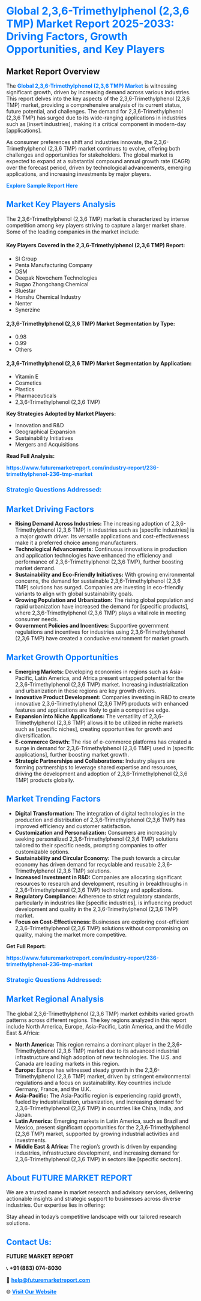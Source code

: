 <h1 style="color: #007BFF;">Global 2,3,6-Trimethylphenol (2,3,6 TMP) Market Report 2025-2033: Driving Factors, Growth Opportunities, and Key Players</h1>

<section id="overview">
<h2>Market Report Overview</h2>
<p>The <a href="https://www.futuremarketreport.com/industry-report/236-trimethylphenol-236-tmp-market" style="color: #007BFF; text-decoration: none;"><strong>Global 2,3,6-Trimethylphenol (2,3,6 TMP) Market</strong></a> is witnessing significant growth, driven by increasing demand across various industries. This report delves into the key aspects of the 2,3,6-Trimethylphenol (2,3,6 TMP) market, providing a comprehensive analysis of its current status, future potential, and challenges. The demand for 2,3,6-Trimethylphenol (2,3,6 TMP) has surged due to its wide-ranging applications in industries such as [insert industries], making it a critical component in modern-day [applications].</p>
<p>As consumer preferences shift and industries innovate, the 2,3,6-Trimethylphenol (2,3,6 TMP) market continues to evolve, offering both challenges and opportunities for stakeholders. The global market is expected to expand at a substantial compound annual growth rate (CAGR) over the forecast period, driven by technological advancements, emerging applications, and increasing investments by major players.</p>
</section>

<section id="overview">
<p><a href="https://www.futuremarketreport.com/request-sample/reportId=112613" style="color: #007BFF; text-decoration: none;"><strong>Explore Sample Report Here</strong></a></p>
</section>

<section id="key-players">
<h2 style="color: #007BFF;">Market Key Players Analysis</h2>
<p>The 2,3,6-Trimethylphenol (2,3,6 TMP) market is characterized by intense competition among key players striving to capture a larger market share. Some of the leading companies in the market include:</p>
<h4>Key Players Covered in the 2,3,6-Trimethylphenol (2,3,6 TMP) Report:</h4>
<ul><li>SI Group</li><li>Penta Manufacturing Company</li><li>DSM</li><li>Deepak Novochem Technologies</li><li>Rugao Zhongchang Chemical</li><li>Bluestar</li><li>Honshu Chemical Industry</li><li>Nenter</li><li>Synerzine</li></ul>
<h4>2,3,6-Trimethylphenol (2,3,6 TMP) Market Segmentation by Type:</h4>
<ul><li>0.98</li><li>0.99</li><li>Others</li></ul>

<h4>2,3,6-Trimethylphenol (2,3,6 TMP) Market Segmentation by Application:</h4>
<ul><li>Vitamin E</li><li>Cosmetics</li><li>Plastics</li><li>Pharmaceuticals</li><li>2,3,6-Trimethylphenol (2,3,6 TMP)</li></ul>
<p><strong>Key Strategies Adopted by Market Players:</strong></p>
<ul>
<li>Innovation and R&D</li>
<li>Geographical Expansion</li>
<li>Sustainability Initiatives</li>
<li>Mergers and Acquisitions</li>
</ul>
</section>

<section>
<p><strong>Read Full Analysis: </strong></p><a href="https://www.futuremarketreport.com/industry-report/236-trimethylphenol-236-tmp-market" style="color: #007BFF; text-decoration: none;"><strong>https://www.futuremarketreport.com/industry-report/236-trimethylphenol-236-tmp-market</strong></a>
<h3 style="color: #007BFF;">Strategic Questions Addressed:</h3>
</section>

<section id="driving-factors">
<h2 style="color: #007BFF;">Market Driving Factors</h2>
<ul>
<li><strong>Rising Demand Across Industries:</strong> The increasing adoption of 2,3,6-Trimethylphenol (2,3,6 TMP) in industries such as [specific industries] is a major growth driver. Its versatile applications and cost-effectiveness make it a preferred choice among manufacturers.</li>
<li><strong>Technological Advancements:</strong> Continuous innovations in production and application technologies have enhanced the efficiency and performance of 2,3,6-Trimethylphenol (2,3,6 TMP), further boosting market demand.</li>
<li><strong>Sustainability and Eco-Friendly Initiatives:</strong> With growing environmental concerns, the demand for sustainable 2,3,6-Trimethylphenol (2,3,6 TMP) solutions has surged. Companies are investing in eco-friendly variants to align with global sustainability goals.</li>
<li><strong>Growing Population and Urbanization:</strong> The rising global population and rapid urbanization have increased the demand for [specific products], where 2,3,6-Trimethylphenol (2,3,6 TMP) plays a vital role in meeting consumer needs.</li>
<li><strong>Government Policies and Incentives:</strong> Supportive government regulations and incentives for industries using 2,3,6-Trimethylphenol (2,3,6 TMP) have created a conducive environment for market growth.</li>
</ul>
</section>

<section id="growth-opportunities">
<h2 style="color: #007BFF;">Market Growth Opportunities</h2>
<ul>
<li><strong>Emerging Markets:</strong> Developing economies in regions such as Asia-Pacific, Latin America, and Africa present untapped potential for the 2,3,6-Trimethylphenol (2,3,6 TMP) market. Increasing industrialization and urbanization in these regions are key growth drivers.</li>
<li><strong>Innovative Product Development:</strong> Companies investing in R&D to create innovative 2,3,6-Trimethylphenol (2,3,6 TMP) products with enhanced features and applications are likely to gain a competitive edge.</li>
<li><strong>Expansion into Niche Applications:</strong> The versatility of 2,3,6-Trimethylphenol (2,3,6 TMP) allows it to be utilized in niche markets such as [specific niches], creating opportunities for growth and diversification.</li>
<li><strong>E-commerce Growth:</strong> The rise of e-commerce platforms has created a surge in demand for 2,3,6-Trimethylphenol (2,3,6 TMP) used in [specific applications], further boosting market growth.</li>
<li><strong>Strategic Partnerships and Collaborations:</strong> Industry players are forming partnerships to leverage shared expertise and resources, driving the development and adoption of 2,3,6-Trimethylphenol (2,3,6 TMP) products globally.</li>
</ul>
</section>

<section id="trending-factors">
<h2 style="color: #007BFF;">Market Trending Factors</h2>
<ul>
<li><strong>Digital Transformation:</strong> The integration of digital technologies in the production and distribution of 2,3,6-Trimethylphenol (2,3,6 TMP) has improved efficiency and customer satisfaction.</li>
<li><strong>Customization and Personalization:</strong> Consumers are increasingly seeking personalized 2,3,6-Trimethylphenol (2,3,6 TMP) solutions tailored to their specific needs, prompting companies to offer customizable options.</li>
<li><strong>Sustainability and Circular Economy:</strong> The push towards a circular economy has driven demand for recyclable and reusable 2,3,6-Trimethylphenol (2,3,6 TMP) solutions.</li>
<li><strong>Increased Investment in R&D:</strong> Companies are allocating significant resources to research and development, resulting in breakthroughs in 2,3,6-Trimethylphenol (2,3,6 TMP) technology and applications.</li>
<li><strong>Regulatory Compliance:</strong> Adherence to strict regulatory standards, particularly in industries like [specific industries], is influencing product development and quality in the 2,3,6-Trimethylphenol (2,3,6 TMP) market.</li>
<li><strong>Focus on Cost-Effectiveness:</strong> Businesses are exploring cost-efficient 2,3,6-Trimethylphenol (2,3,6 TMP) solutions without compromising on quality, making the market more competitive.</li>
</ul>
</section>

<section>
<p><strong>Get Full Report: </strong></p><a href="https://www.futuremarketreport.com/industry-report/236-trimethylphenol-236-tmp-market" style="color: #007BFF; text-decoration: none;"><strong>https://www.futuremarketreport.com/industry-report/236-trimethylphenol-236-tmp-market</strong></a>
<h3 style="color: #007BFF;">Strategic Questions Addressed:</h3>
</section>


<section id="regional-analysis">
<h2 style="color: #007BFF;">Market Regional Analysis</h2>
<p>The global 2,3,6-Trimethylphenol (2,3,6 TMP) market exhibits varied growth patterns across different regions. The key regions analyzed in this report include North America, Europe, Asia-Pacific, Latin America, and the Middle East & Africa:</p>
<ul>
<li><strong>North America:</strong> This region remains a dominant player in the 2,3,6-Trimethylphenol (2,3,6 TMP) market due to its advanced industrial infrastructure and high adoption of new technologies. The U.S. and Canada are leading markets in this region.</li>
<li><strong>Europe:</strong> Europe has witnessed steady growth in the 2,3,6-Trimethylphenol (2,3,6 TMP) market, driven by stringent environmental regulations and a focus on sustainability. Key countries include Germany, France, and the U.K.</li>
<li><strong>Asia-Pacific:</strong> The Asia-Pacific region is experiencing rapid growth, fueled by industrialization, urbanization, and increasing demand for 2,3,6-Trimethylphenol (2,3,6 TMP) in countries like China, India, and Japan.</li>
<li><strong>Latin America:</strong> Emerging markets in Latin America, such as Brazil and Mexico, present significant opportunities for the 2,3,6-Trimethylphenol (2,3,6 TMP) market, supported by growing industrial activities and investments.</li>
<li><strong>Middle East & Africa:</strong> The region’s growth is driven by expanding industries, infrastructure development, and increasing demand for 2,3,6-Trimethylphenol (2,3,6 TMP) in sectors like [specific sectors].</li>
</ul>
</section>

<footer>
<h2 style="color: #007BFF;">About FUTURE MARKET REPORT</h2>
<p>We are a trusted name in market research and advisory services, delivering actionable insights and strategic support to businesses across diverse industries. Our expertise lies in offering:</p>

<p>Stay ahead in today’s competitive landscape with our tailored research solutions.</p>

<h2 style="color: #007BFF;">Contact Us:</h2>
<p><strong>FUTURE MARKET REPORT</strong></p>
<p>📞 <strong>+91 (883) 074-8030</strong></p>
<p>📧 <strong><a href="mailto:help@futuremarketreport.com" style="color: #007BFF;">help@futuremarketreport.com</a></strong></p>
<p>🌐 <strong><a href="https://www.futuremarketreport.com/" style="color: #007BFF;">Visit Our Website</a></strong></p>
</footer>